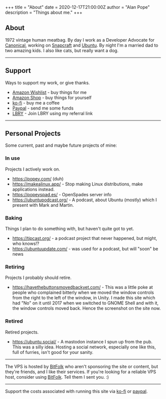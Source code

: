 +++
title = "About"
date = 2020-12-17T21:00:00Z
author = "Alan Pope"
description = "Things about me."
+++

## About

1972 vintage human meatbag. By day I work as a Developer Advocate for [Canonical](https://canonical.com/), working on [Snapcraft](https://snapcraft.io/) and [Ubuntu](https://ubuntu.com/). By night I'm a married dad to two amazing kids. I also like cats, but really want a dog.

---

## Support

Ways to support my work, or give thanks.

  * [Amazon Wishlist](https://popey.com/wishlist) - buy things for me 
  * [Amazon Shop](https://popey.com/shop) - buy things for yourself
  * [ko-fi](https://popey.com/ko-fi) - buy me a coffee
  * [Paypal](https://popey.com/paypal) - send me some funds
  * [LBRY](https://lbry.tv/$/invite/qrcixegFCY1v8utP8kNTEQu2ZQKsKvfr) - Join LBRY using my referral link

---

## Personal Projects

Some current, past and maybe future projects of mine:

### In use ###

Projects I actively work on.

  * https://popey.com/ (duh)
  * https://makealinux.app/ - Stop making Linux distributions, make applications instead.
  * https://popeyspad.es/ - OpenSpades server info
  * https://ubuntupodcast.org/ - A podcast, about Ubuntu (mostly) which I present with Mark and Martin. 

### Baking ###

Things I plan to do something with, but haven't quite got to yet.

  * https://tipcast.org/ - a podcast project that never happened, but might, who knows!?
  * https://ubuntuupdate.com/ - was used for a podcast, but will "soon" be news

### Retiring ###

Projects I probably should retire.

  * https://havethebuttonsmovedbackyet.com/ - This was a little poke at people who complained bitterly when we moved the window controls from the right to the left of the window, in Unity. I made this site which had "No" on it until 2017 when we switched to GNOME Shell and with it, the window controls moved back. Hence the screenshot on the site now.


### Retired ###

Retired projects.

  * https://ubuntu.social/ - A mastodon instance I spun up from the pub. This was a silly idea. Hosting a social network, especially one like this, full of furries, isn't good for your sanity.

---


The VPS is hosted by [BitFolk](https://bitfolk.com/) who aren't sponsoring the site or content, but they're friends, and I like their services. If you're looking for a reliable VPS host, consider using [BitFolk](https://bitfolk.com/). Tell them I sent you. :)

---
Support the costs associated with running this site via [ko-fi](http://ko-fi.com/popeydc) or [paypal](https://www.paypal.me/popey/5).